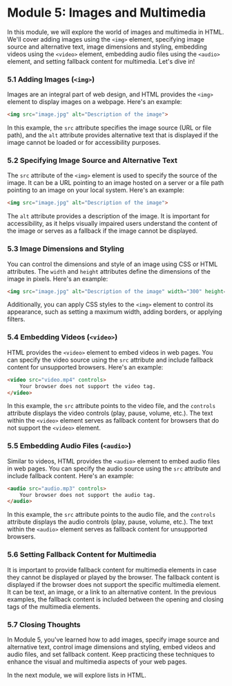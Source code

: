 # Module 5: Images and Multimedia

In this module, we will explore the world of images and multimedia in HTML. We'll cover adding images using the `<img>` element, specifying image source and alternative text, image dimensions and styling, embedding videos using the `<video>` element, embedding audio files using the `<audio>` element, and setting fallback content for multimedia. Let's dive in!

### 5.1 Adding Images (`<img>`)
Images are an integral part of web design, and HTML provides the `<img>` element to display images on a webpage. Here's an example:

```html
<img src="image.jpg" alt="Description of the image">
```

In this example, the `src` attribute specifies the image source (URL or file path), and the `alt` attribute provides alternative text that is displayed if the image cannot be loaded or for accessibility purposes.

### 5.2 Specifying Image Source and Alternative Text
The `src` attribute of the `<img>` element is used to specify the source of the image. It can be a URL pointing to an image hosted on a server or a file path pointing to an image on your local system. Here's an example:

```html
<img src="image.jpg" alt="Description of the image">
```

The `alt` attribute provides a description of the image. It is important for accessibility, as it helps visually impaired users understand the content of the image or serves as a fallback if the image cannot be displayed.

### 5.3 Image Dimensions and Styling
You can control the dimensions and style of an image using CSS or HTML attributes. The `width` and `height` attributes define the dimensions of the image in pixels. Here's an example:

```html
<img src="image.jpg" alt="Description of the image" width="300" height="200">
```

Additionally, you can apply CSS styles to the `<img>` element to control its appearance, such as setting a maximum width, adding borders, or applying filters.

### 5.4 Embedding Videos (`<video>`)
HTML provides the `<video>` element to embed videos in web pages. You can specify the video source using the `src` attribute and include fallback content for unsupported browsers. Here's an example:

```html
<video src="video.mp4" controls>
    Your browser does not support the video tag.
</video>
```

In this example, the `src` attribute points to the video file, and the `controls` attribute displays the video controls (play, pause, volume, etc.). The text within the `<video>` element serves as fallback content for browsers that do not support the `<video>` element.

### 5.5 Embedding Audio Files (`<audio>`)
Similar to videos, HTML provides the `<audio>` element to embed audio files in web pages. You can specify the audio source using the `src` attribute and include fallback content. Here's an example:

```html
<audio src="audio.mp3" controls>
    Your browser does not support the audio tag.
</audio>
```

In this example, the `src` attribute points to the audio file, and the `controls` attribute displays the audio controls (play, pause, volume, etc.). The text within the `<audio>` element serves as fallback content for unsupported browsers.

### 5.6 Setting Fallback Content for Multimedia
It is important to provide fallback content for multimedia elements in case they cannot be displayed or played by the browser. The fallback content is displayed if the browser does not support the specific multimedia element. It can be text, an image, or a link to an alternative content. In the previous examples, the fallback content is included between the opening and closing tags of the multimedia elements.

### 5.7 Closing Thoughts
In Module 5, you've learned how to add images, specify image source and alternative text, control image dimensions and styling, embed videos and audio files, and set fallback content. Keep practicing these techniques to enhance the visual and multimedia aspects of your web pages. 

In the next module, we will explore lists in HTML.
